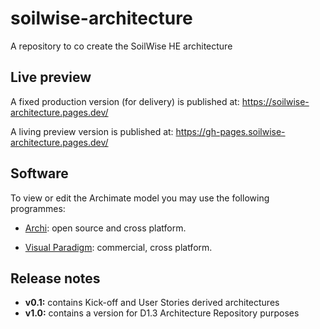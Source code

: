 # soilwise-architecture
A repository to co create the SoilWise HE architecture

## Live preview

A fixed production version (for delivery) is published at: https://soilwise-architecture.pages.dev/

A living preview version is published at: https://gh-pages.soilwise-architecture.pages.dev/


## Software

To view or edit the Archimate model you may use the following programmes:

- [Archi](https://www.archimatetool.com/): open source and cross platform.

- [Visual Paradigm](https://www.visual-paradigm.com/): commercial, cross platform.

## Release notes

- **v0.1:** contains Kick-off and User Stories derived architectures
- **v1.0:** contains a version for D1.3 Architecture Repository purposes
